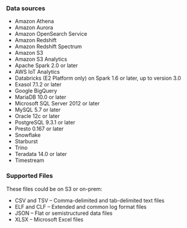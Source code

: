 
### Data sources

- Amazon Athena
- Amazon Aurora
- Amazon OpenSearch Service
- Amazon Redshift
- Amazon Redshift Spectrum
- Amazon S3
- Amazon S3 Analytics
- Apache Spark 2.0 or later
- AWS IoT Analytics
- Databricks (E2 Platform only) on Spark 1.6 or later, up to version 3.0
- Exasol 7.1.2 or later
- Google BigQuery
- MariaDB 10.0 or later
- Microsoft SQL Server 2012 or later
- MySQL 5.7 or later
- Oracle 12c or later
- PostgreSQL 9.3.1 or later
- Presto 0.167 or later
- Snowflake
- Starburst
- Trino
- Teradata 14.0 or later
- Timestream

### Supported Files
These files could be on S3 or on-prem:

- CSV and TSV – Comma-delimited and tab-delimited text files
- ELF and CLF – Extended and common log format files
- JSON – Flat or semistructured data files
- XLSX – Microsoft Excel files